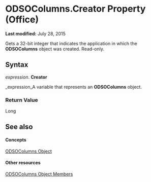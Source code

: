 
# ODSOColumns.Creator Property (Office)

 **Last modified:** July 28, 2015

Gets a 32-bit integer that indicates the application in which the  **ODSOColumns** object was created. Read-only.

## Syntax

 _expression_. **Creator**

 _expression_A variable that represents an  **ODSOColumns** object.


### Return Value

Long


## See also


#### Concepts


 [ODSOColumns Object](eaac6cd2-45ff-72ea-c9c9-a22f24214756.md)
#### Other resources


 [ODSOColumns Object Members](acb82ad1-eef7-2b24-38f6-9dbc22228ee5.md)
